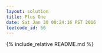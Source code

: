 ```yaml
---
layout: solution
title: Plus One
date: Sat Jan 30 00:24:16 PST 2016
leetcode_id: 66
---
```

{% include_relative README.md %}
